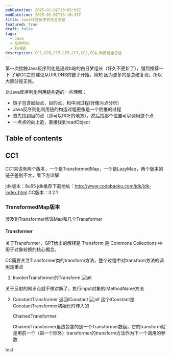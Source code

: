 ```yaml
---
pubDatetime: 2025-01-02T13:05:09Z
modDatetime: 2025-01-02T13:10:31Z
title: JavaCC链反序列化全总结
featured: true
draft: false
tags:
  - Java
  - 反序列化
  - 利用链
description: CC1,CC6,CC3,CC5,CC7,CC2,CC4,利用链全总结
---
```


第一次接触Java反序列化是通过b站的白日梦组长（好久不更新了），强烈推荐一下
了解CC之前建议从URLDNS的链子开始，简短
因为更多的是总结复现，所以大部分是正推。

对Java反序列化利用链构造的一些理解：
* 链子包含起始点，目的点，和中间过程(好像污点分析)
* Java反序列化利用链的构造过程更像是一个倒推的过程
* 首先找到目的点（即可以RCE的地方），然后找那个位置可以调用这个点
* 一点点的向上追，直接找到readObject

## Table of contents

##  CC1
CC1来说有两个版本，一个是TransformedMap，一个是LazyMap，两个版本的链子差别不大，看下方详解

jdk版本：8u65
jdk推荐下载地址：http://www.codebaoku.com/jdk/jdk-index.html
CC版本：3.2.1
### TransformedMap版本

涉及到Transformer修饰Map和几个Transformer
#### Transformer

关于Transformer，GPT给出的解释是 Transform 是 Commons Collections 中用于对象转换的核心概念。

CC需要关注Transformer类的transform方法，整个过程中对transform方法的调用是重点

1. InvokerTransformer的Transform
![alt](https://files.gitbook.com/v0/b/gitbook-x-prod.appspot.com/o/spaces%2FOGphWVFc2xi7SLrwHeD2%2Fuploads%2FgxoVO32tnjN92ZWBPzP7%2F%E5%9B%BE%E7%89%87.png?alt=media)

关于反射的知识点就不做讲解了，执行input对象的iMethodName方法

2. ConstantTransformer
返回iConstant
![alt](https://files.gitbook.com/v0/b/gitbook-x-prod.appspot.com/o/spaces%2FOGphWVFc2xi7SLrwHeD2%2Fuploads%2FgxoVO32tnjN92ZWBPzP7%2F%E5%9B%BE%E7%89%87.png?alt=media)
这个iConstant是ConstantTransformer初始化时传入的

    ChainedTransformer



    ChainedTransformer里边包含的是一个Transformer数组，它的transform就是用前一个（第一个除外）transformer的transform方法作为下一个调用的参数

test